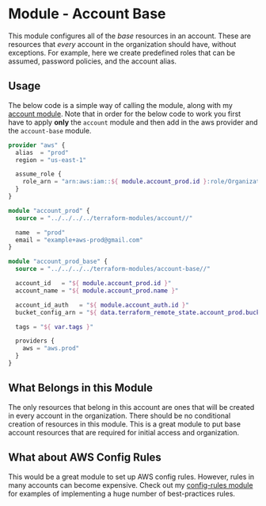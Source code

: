 # Module - Account Base

This module configures all of the *base* resources in an account. These are resources that *every*
account in the organization should have, without exceptions. For example, here we create predefined
roles that can be assumed, password policies, and the account alias.

## Usage

The below code is a simple way of calling the module, along with my [account module][]. Note that
in order for the below code to work you first have to apply **only** the `account` module and then
add in the aws provider and the `account-base` module.

```terraform
provider "aws" {
  alias  = "prod"
  region = "us-east-1"

  assume_role {
    role_arn = "arn:aws:iam::${ module.account_prod.id }:role/OrganizationAccountAccessRole"
  }
}

module "account_prod" {
  source = "../../../../terraform-modules/account//"

  name  = "prod"
  email = "example+aws-prod@gmail.com"
}

module "account_prod_base" {
  source = "../../../../terraform-modules/account-base//"

  account_id   = "${ module.account_prod.id }"
  account_name = "${ module.account_prod.name }"

  account_id_auth   = "${ module.account_auth.id }"
  bucket_config_arn = "${ data.terraform_remote_state.account_prod.bucket_config_arn }"

  tags = "${ var.tags }"

  providers {
    aws = "aws.prod"
  }
}
```

## What Belongs in this Module

The only resources that belong in this account are ones that will be created in every account in the
organization. There should be no conditional creation of resources in this module. This is a great
module to put base account resources that are required for initial access and organization.

## What about AWS Config Rules

This would be a great module to set up AWS config rules. However, rules in many accounts can become
expensive. Check out my [config-rules module][] for examples of implementing a huge number of
best-practices rules.

[account module]: ../account/README.md
[config-rules module]: ../config-rules/README.md
